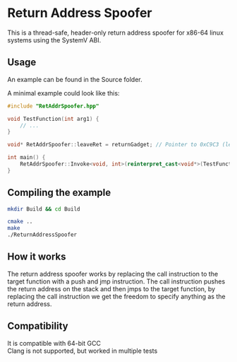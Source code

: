 # Return Address Spoofer
This is a thread-safe, header-only return address spoofer for x86-64 linux systems using the SystemV ABI.

## Usage
An example can be found in the Source folder.  

A minimal example could look like this:
```c++
#include "RetAddrSpoofer.hpp"

void TestFunction(int arg1) {
	// ...
}

void* RetAddrSpoofer::leaveRet = returnGadget; // Pointer to 0xC9C3 (leave & ret)

int main() {
	RetAddrSpoofer::Invoke<void, int>(reinterpret_cast<void*>(TestFunction), 1337);
}
```

## Compiling the example
```bash
mkdir Build && cd Build

cmake ..
make
./ReturnAddressSpoofer
```

## How it works
The return address spoofer works by replacing the call instruction to the target function with a push and jmp instruction. The call instruction pushes the return address on the stack and then jmps to the target function, by replacing the call instruction we get the freedom to specify anything as the return address.

## Compatibility
It is compatible with 64-bit GCC  
Clang is not supported, but worked in multiple tests